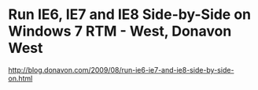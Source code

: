 <!--
id: 171033474
link: http://kevinisom.info/post/171033474/run-ie6-ie7-and-ie8-side-by-side-on-windows-7-rtm
slug: run-ie6-ie7-and-ie8-side-by-side-on-windows-7-rtm
date: Tue Aug 25 2009 16:28:33 GMT+1200 (NZST)
raw: {"blog_name":"kevinisom","id":171033474,"post_url":"http://kevinisom.info/post/171033474/run-ie6-ie7-and-ie8-side-by-side-on-windows-7-rtm","slug":"run-ie6-ie7-and-ie8-side-by-side-on-windows-7-rtm","type":"link","date":"2009-08-25 04:28:33 GMT","timestamp":1251174513,"state":"published","format":"html","reblog_key":"jIYvH26K","tags":[],"short_url":"http://tmblr.co/Zw68YyACSE2","highlighted":[],"feed_item":"http://blog.donavon.com/2009/08/run-ie6-ie7-and-ie8-side-by-side-on.html","from_feed_id":"650234","note_count":0,"title":"Run IE6, IE7 and IE8 Side-by-Side on Windows 7 RTM - West, Donavon West","url":"http://blog.donavon.com/2009/08/run-ie6-ie7-and-ie8-side-by-side-on.html","description":""}
publish: 2009-08-025
tags: 
title: Run IE6, IE7 and IE8 Side-by-Side on Windows 7 RTM - West, Donavon West
-->


Run IE6, IE7 and IE8 Side-by-Side on Windows 7 RTM - West, Donavon West
=======================================================================

<http://blog.donavon.com/2009/08/run-ie6-ie7-and-ie8-side-by-side-on.html>

